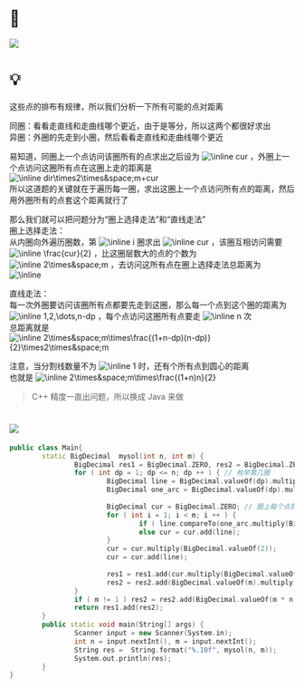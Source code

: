 # 🔗
<a href="https://codeforces.com/gym/102900/problem/I "><img src="https://s2.loli.net/2022/01/02/MSEyRar7n56QceI.png"></a>

# 💡
这些点的排布有规律，所以我们分析一下所有可能的点对距离  
  
同圈：看看走直线和走曲线哪个更近，由于是等分，所以这两个都很好求出  
异圈：外圈的先走到小圈，然后看看走直线和走曲线哪个更近  
  
易知道，同圈上一个点访问该圈所有的点求出之后设为  <img src="https://latex.codecogs.com/svg.image?\inline&space;cur" title="\inline cur" /> ，外圈上一个点访问这圈所有点在这圈上走的距离是  <img src="https://latex.codecogs.com/svg.image?\inline&space;dir\times2\times&space;m+cur" title="\inline dir\times2\times&space;m+cur" />   
所以这道题的关键就在于遍历每一圈，求出这圈上一个点访问所有点的距离，然后用外圈所有的点套这个距离就行了  
  
那么我们就可以把问题分为“圈上选择走法”和“直线走法”  
圈上选择走法：  
从内圈向外遍历圈数，第  <img src="https://latex.codecogs.com/svg.image?\inline&space;dp" title="\inline i" /> 圈求出  <img src="https://latex.codecogs.com/svg.image?\inline&space;cur" title="\inline cur" /> ，该圈互相访问需要  <img src="https://latex.codecogs.com/svg.image?\inline&space;cur\times&space;m" title="\inline \frac{cur}{2}" /> ，比这圈层数大的点的个数为  <img src="https://latex.codecogs.com/svg.image?\inline&space;2\times&space;m\times(n-dp)" title="\inline 2\times&space;m" /> ，去访问这所有点在圈上选择走法总距离为  <img src="https://latex.codecogs.com/svg.image?\inline&space;2\times&space;m\times(n-dp)\times&space;cur" title="\inline " />   
  
直线走法：  
每一次外圈要访问该圈所有点都要先走到这圈，那么每一个点到这个圈的距离为  <img src="https://latex.codecogs.com/svg.image?\inline&space;1,2,\dots,n-dp" title="\inline 1,2,\dots,n-dp" /> ，每个点访问这圈所有点要走  <img src="https://latex.codecogs.com/svg.image?\inline&space;2\times&space;m" title="\inline n" /> 次  
总距离就是  <img src="https://latex.codecogs.com/svg.image?\inline&space;2\times&space;m\times\frac{(1+n-dp)(n-dp)}{2}\times2\times&space;m" title="\inline 2\times&space;m\times\frac{(1+n-dp)(n-dp)}{2}\times2\times&space;m" />   
  
注意，当分割线数量不为  <img src="https://latex.codecogs.com/svg.image?\inline&space;1" title="\inline 1" /> 时，还有个所有点到圆心的距离  
也就是  <img src="https://latex.codecogs.com/svg.image?\inline&space;2\times&space;m\times\frac{(1+n)n}{2}" title="\inline 2\times&space;m\times\frac{(1+n)n}{2}" />   
  
>C++ 精度一直出问题，所以换成 Java 来做

# <img src="https://img-blog.csdnimg.cn/20210713144601841.png" >
```cpp
public class Main{
        static BigDecimal  mysol(int n, int m) {
                BigDecimal res1 = BigDecimal.ZERO, res2 = BigDecimal.ZERO; // 圈上选择，直接直线
                for ( int dp = 1; dp <= n; dp ++ ) { // 枚举第几圈
                        BigDecimal line = BigDecimal.valueOf(dp).multiply(BigDecimal.valueOf(2)).multiply(BigDecimal.valueOf(m)); // 走直线的话需要的步数
                        BigDecimal one_arc = BigDecimal.valueOf(dp).multiply(BigDecimal.valueOf(Math.PI)); // 一个弧
                        
                        BigDecimal cur = BigDecimal.ZERO; // 圈上每个点到该圈所有点的距离和
                        for ( int i = 1; i < m; i ++ ) {
                                if ( line.compareTo(one_arc.multiply(BigDecimal.valueOf(i))) == 1 ) cur = cur.add(one_arc.multiply(BigDecimal.valueOf(i)));
                                else cur = cur.add(line);
                        }
                        cur = cur.multiply(BigDecimal.valueOf(2));
                        cur = cur.add(line);
        
                        res1 = res1.add(cur.multiply(BigDecimal.valueOf(n).subtract(BigDecimal.valueOf(dp))).multiply(BigDecimal.valueOf(2))).add(cur); // 外圈和该圈所有点在该圈上移动的距离和
                        res2 = res2.add(BigDecimal.valueOf(m).multiply(BigDecimal.valueOf(1 + n - dp)).multiply(BigDecimal.valueOf(n - dp)).multiply(BigDecimal.valueOf(2 * m))); // 外圈到该圈需要的距离和
                }
                if ( m != 1 ) res2 = res2.add(BigDecimal.valueOf(m * n * (n + 1))); // 有圆心，要加所有点到圆心的距离和
                return res1.add(res2);
        }
        public static void main(String[] args) {
                Scanner input = new Scanner(System.in);
                int n = input.nextInt(), m = input.nextInt();
                String res =  String.format("%.10f", mysol(n, m));
                System.out.println(res);
        }
}
```
